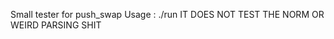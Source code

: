 Small tester for push_swap
Usage : ./run <amount of numbers> <max amount of operations>
IT DOES NOT TEST THE NORM OR WEIRD PARSING SHIT
